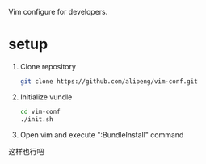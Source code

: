 Vim configure for developers.

setup
=====

1. Clone repository

	```bash
	git clone https://github.com/alipeng/vim-conf.git
	```

2. Initialize vundle

	```bash
	cd vim-conf
	./init.sh
	```

3. Open vim and execute ":BundleInstall" command

这样也行吧